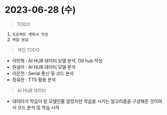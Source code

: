 # 2023-06-28 (수)

> TODO
1. ```프로젝트 계획서 작성```
2. ```역할 분담```

> 개인 TODO
- 이민혁 : AI HUB 데이터 모델 분석, Git hub 작성
- 원설아 : AI HUB 데이터 모델 분석
- 이은전 : Serial 통신 및 코드 분석
- 정유찬 : TTS 활용 분석

> AI HUB 데이터
- 데이터가 학습이 된 모델인줄 알았지만 학습을 시키는 알고리즘을 구성해준 것이여서 코드 분석 및 학습 시작
